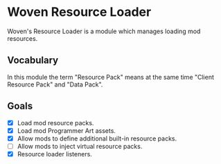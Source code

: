 # Woven Resource Loader

Woven's Resource Loader is a module which manages loading mod resources.

## Vocabulary

In this module the term "Resource Pack" means at the same time "Client Resource Pack" and "Data Pack".

## Goals

 - [x] Load mod resource packs.
 - [x] Load mod Programmer Art assets.
 - [x] Allow mods to define additional built-in resource packs.
 - [ ] Allow mods to inject virtual resource packs.
 - [x] Resource loader listeners.
